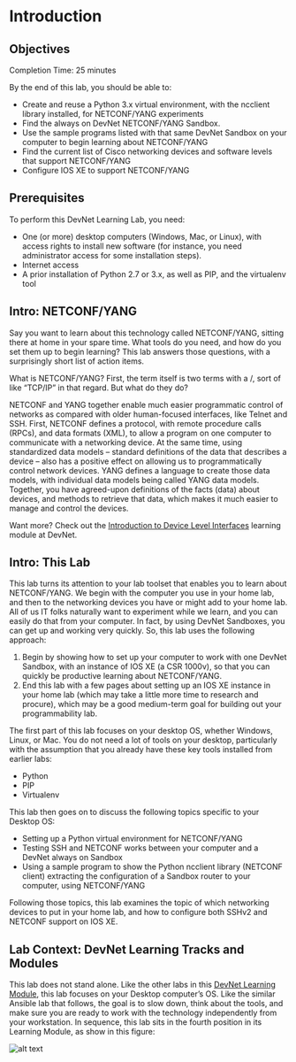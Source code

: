 # Introduction

## Objectives  

Completion Time: 25 minutes

By the end of this lab, you should be able to:

-   Create and reuse a Python 3.x virtual environment, with the ncclient library installed, for NETCONF/YANG experiments
-   Find the always on DevNet NETCONF/YANG Sandbox.
-   Use the sample programs listed with that same DevNet Sandbox on your computer to begin learning about NETCONF/YANG
-   Find the current list of Cisco networking devices and software levels that support NETCONF/YANG
-   Configure IOS XE to support NETCONF/YANG

## Prerequisites

To perform this DevNet Learning Lab, you need:

-   One (or more) desktop computers (Windows, Mac, or Linux), with access rights to install new software (for instance, you need administrator access for some installation steps).
-   Internet access
-   A prior installation of Python 2.7 or 3.x, as well as PIP, and the virtualenv tool

## Intro: NETCONF/YANG

Say you want to learn about this technology called NETCONF/YANG, sitting there at home in your spare time. What tools do you need, and how do you set them up to begin learning? This lab answers those questions, with a surprisingly short list of action items.

What is NETCONF/YANG? First, the term itself is two terms with a /, sort of like “TCP/IP” in that regard. But what do they do?

NETCONF and YANG together enable much easier programmatic control of networks as compared with older human-focused interfaces, like Telnet and SSH. First, NETCONF defines a protocol, with remote procedure calls (RPCs), and data formats (XML), to allow a program on one computer to communicate with a networking device. At the same time, using standardized data models – standard definitions of the data that describes a device – also has a positive effect on allowing us to programmatically control network devices. YANG defines a language to create those data models, with individual data models being called YANG data models. Together, you have agreed-upon definitions of the facts (data) about devices, and methods to retrieve that data, which makes it much easier to manage and control the devices.

Want more? Check out the [Introduction to Device Level Interfaces](https://learninglabs.cisco.com/modules/intro-device-level-interfaces) learning module at DevNet.

## Intro: This Lab

This lab turns its attention to your lab toolset that enables you to learn about NETCONF/YANG. We begin with the computer you use in your home lab, and then to the networking devices you have or might add to your home lab. All of us IT folks naturally want to experiment while we learn, and you can easily do that from your computer. In fact, by using DevNet Sandboxes, you can get up and working very quickly. So, this lab uses the following approach:

1.  Begin by showing how to set up your computer to work with one DevNet Sandbox, with an instance of IOS XE (a CSR 1000v), so that you can quickly be productive learning about NETCONF/YANG.
2.  End this lab with a few pages about setting up an IOS XE instance in your home lab (which may take a little more time to research and procure), which may be a good medium-term goal for building out your programmability lab.

The first part of this lab focuses on your desktop OS, whether Windows, Linux, or Mac. You do not need a lot of tools on your desktop, particularly with the assumption that you already have these key tools installed from earlier labs:
- Python
- PIP
- Virtualenv

This lab then goes on to discuss the following topics specific to your Desktop OS:

-   Setting up a Python virtual environment for NETCONF/YANG
-   Testing SSH and NETCONF works between your computer and a DevNet always on Sandbox
-   Using a sample program to show the Python ncclient library (NETCONF client) extracting the configuration of a Sandbox router to your computer, using NETCONF/YANG

Following those topics, this lab examines the topic of which networking devices to put in your home lab, and how to configure both SSHv2 and NETCONF support on IOS XE.

## Lab Context: DevNet Learning Tracks and Modules

This lab does not stand alone. Like the other labs in this [DevNet Learning Module](https://learninglabs.cisco.com/modules/home-lab-desktop), this lab focuses on your Desktop computer’s OS. Like the similar Ansible lab that follows, the goal is to slow down, think about the tools, and make sure you are ready to work with the technology independently from your workstation. In sequence, this lab sits in the fourth position in its Learning Module, as show in this figure:

![alt text](/posts/files/02-netconf-04-home-lab-netconf/assets/images/desktop-4-01.png)
